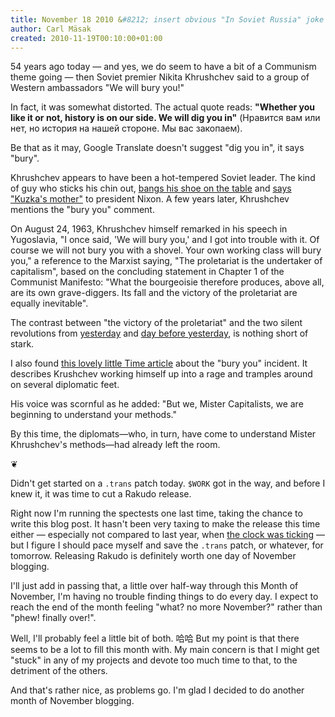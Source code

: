```yaml
---
title: November 18 2010 &#8212; insert obvious "In Soviet Russia" joke here
author: Carl Mäsak
created: 2010-11-19T00:10:00+01:00
---
```

54 years ago today &mdash; and yes, we do seem to have a bit of a Communism theme going &mdash; then Soviet premier Nikita Khrushchev said to a group of Western ambassadors "We will bury you!"

<div class="quote">In fact, it was somewhat distorted. The actual quote reads: <strong>"Whether you like it or not, history is on our side. We will dig you in"</strong> (Нравится вам или нет, но история на нашей стороне. Мы вас закопаем).</div>

Be that as it may, Google Translate doesn't suggest "dig you in", it says "bury".

Khrushchev appears to have been a hot-tempered Soviet leader. The kind of guy who sticks his chin out, [bangs his shoe on the table](http://en.wikipedia.org/wiki/Shoe-banging_incident) and [says "Kuzka's mother"](http://en.wikipedia.org/wiki/Kuzma's_mother) to president Nixon. A few years later, Khrushchev mentions the "bury you" comment.

<div class="quote">On August 24, 1963, Khrushchev himself remarked in his speech in Yugoslavia, "I once said, 'We will bury you,' and I got into trouble with it. Of course we will not bury you with a shovel. Your own working class will bury you," a reference to the Marxist saying, "The proletariat is the undertaker of capitalism", based on the concluding statement in Chapter 1 of the Communist Manifesto: "What the bourgeoisie therefore produces, above all, are its own grave-diggers. Its fall and the victory of the proletariat are equally inevitable".</div>

The contrast between "the victory of the proletariat" and the two silent revolutions from [yesterday](http://strangelyconsistent.org/blog/november-17-2010-suppression-and-regressions) and [day before yesterday](http://strangelyconsistent.org/blog/november-16-2010-the-polite-revolt), is nothing short of stark.

I also found [this lovely little Time article](http://www.time.com/time/magazine/article/0,9171,867329,00.html) about the "bury you" incident. It describes Krushchev working himself up into a rage and tramples around on several diplomatic feet.

<div class="quote"><p>His voice was scornful as he added: "But we, Mister Capitalists, we are beginning to understand your methods."</p>

<p>By this time, the diplomats—who, in turn, have come to understand Mister Khrushchev's methods—had already left the room.</p></div>

<p class='separator'>&#10086;</p>

Didn't get started on a `.trans` patch today. `$WORK` got in the way, and before I knew it, it was time to cut a Rakudo release.

Right now I'm running the spectests one last time, taking the chance to write this blog post. It hasn't been very taxing to make the release this time either &mdash; especially not compared to last year, when [the clock was ticking](http://strangelyconsistent.org/blog/november-19-2009-a-feeling-of-power-a-feeling-of-release) &mdash; but I figure I should pace myself and save the `.trans` patch, or whatever, for tomorrow. Releasing Rakudo is definitely worth one day of November blogging.

I'll just add in passing that, a little over half-way through this Month of November, I'm having no trouble finding things to do every day. I expect to reach the end of the month feeling "what? no more November?" rather than "phew! finally over!".

Well, I'll probably feel a little bit of both. 哈哈 But my point is that there seems to be a lot to fill this month with. My main concern is that I might get "stuck" in any of my projects and devote too much time to that, to the detriment of the others.

And that's rather nice, as problems go. I'm glad I decided to do another month of November blogging.
